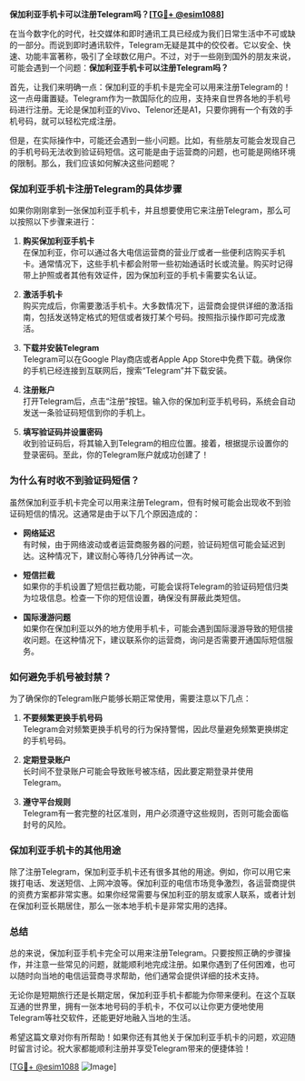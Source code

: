 **保加利亚手机卡可以注册Telegram吗？[[TG💪+ @esim1088](https://t.me/s/esim1088)]**

在当今数字化的时代，社交媒体和即时通讯工具已经成为我们日常生活中不可或缺的一部分。而说到即时通讯软件，Telegram无疑是其中的佼佼者。它以安全、快速、功能丰富著称，吸引了全球数亿用户。不过，对于一些刚到国外的朋友来说，可能会遇到一个问题：**保加利亚手机卡可以注册Telegram吗？**

首先，让我们来明确一点：保加利亚的手机卡是完全可以用来注册Telegram的！这一点毋庸置疑。Telegram作为一款国际化的应用，支持来自世界各地的手机号码进行注册。无论是保加利亚的Vivo、Telenor还是A1，只要你拥有一个有效的手机号码，就可以轻松完成注册。

但是，在实际操作中，可能还会遇到一些小问题。比如，有些朋友可能会发现自己的手机号码无法收到验证码短信。这可能是由于运营商的问题，也可能是网络环境的限制。那么，我们应该如何解决这些问题呢？

### **保加利亚手机卡注册Telegram的具体步骤**

如果你刚刚拿到一张保加利亚手机卡，并且想要使用它来注册Telegram，那么可以按照以下步骤来进行：

1. **购买保加利亚手机卡**  
   在保加利亚，你可以通过各大电信运营商的营业厅或者一些便利店购买手机卡。通常情况下，这些手机卡都会附带一些初始通话时长或流量。购买时记得带上护照或者其他有效证件，因为保加利亚的手机卡需要实名认证。

2. **激活手机卡**  
   购买完成后，你需要激活手机卡。大多数情况下，运营商会提供详细的激活指南，包括发送特定格式的短信或者拨打某个号码。按照指示操作即可完成激活。

3. **下载并安装Telegram**  
   Telegram可以在Google Play商店或者Apple App Store中免费下载。确保你的手机已经连接到互联网后，搜索“Telegram”并下载安装。

4. **注册账户**  
   打开Telegram后，点击“注册”按钮。输入你的保加利亚手机号码，系统会自动发送一条验证码短信到你的手机上。

5. **填写验证码并设置密码**  
   收到验证码后，将其输入到Telegram的相应位置。接着，根据提示设置你的登录密码。至此，你的Telegram账户就成功创建了！

### **为什么有时收不到验证码短信？**

虽然保加利亚手机卡完全可以用来注册Telegram，但有时候可能会出现收不到验证码短信的情况。这通常是由于以下几个原因造成的：

- **网络延迟**  
  有时候，由于网络波动或者运营商服务器的问题，验证码短信可能会延迟到达。这种情况下，建议耐心等待几分钟再试一次。

- **短信拦截**  
  如果你的手机设置了短信拦截功能，可能会误将Telegram的验证码短信归类为垃圾信息。检查一下你的短信设置，确保没有屏蔽此类短信。

- **国际漫游问题**  
  如果你在保加利亚以外的地方使用手机卡，可能会遇到国际漫游导致的短信接收问题。在这种情况下，建议联系你的运营商，询问是否需要开通国际短信服务。

### **如何避免手机号被封禁？**

为了确保你的Telegram账户能够长期正常使用，需要注意以下几点：

1. **不要频繁更换手机号码**  
   Telegram会对频繁更换手机号的行为保持警惕，因此尽量避免频繁更换绑定的手机号码。

2. **定期登录账户**  
   长时间不登录账户可能会导致账号被冻结，因此要定期登录并使用Telegram。

3. **遵守平台规则**  
   Telegram有一套完整的社区准则，用户必须遵守这些规则，否则可能会面临封号的风险。

### **保加利亚手机卡的其他用途**

除了注册Telegram，保加利亚手机卡还有很多其他的用途。例如，你可以用它来拨打电话、发送短信、上网冲浪等。保加利亚的电信市场竞争激烈，各运营商提供的资费方案都非常实惠。如果你经常需要与保加利亚的朋友或家人联系，或者计划在保加利亚长期居住，那么一张本地手机卡是非常实用的选择。

### **总结**

总的来说，保加利亚手机卡完全可以用来注册Telegram。只要按照正确的步骤操作，并注意一些常见的问题，就能顺利地完成注册。如果你遇到了任何困难，也可以随时向当地的电信运营商寻求帮助，他们通常会提供详细的技术支持。

无论你是短期旅行还是长期定居，保加利亚手机卡都能为你带来便利。在这个互联互通的世界里，拥有一张本地号码的手机卡，不仅可以让你更方便地使用Telegram等社交软件，还能更好地融入当地的生活。

希望这篇文章对你有所帮助！如果你还有其他关于保加利亚手机卡的问题，欢迎随时留言讨论。祝大家都能顺利注册并享受Telegram带来的便捷体验！

[[TG💪+ @esim1088](https://t.me/s/esim1088) ![Image](https://i.postimg.cc/4NQfJmqS/Snipaste-2025-05-13-00-14-12.png)]
